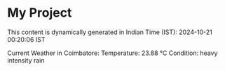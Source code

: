 # My Project

This content is dynamically generated in Indian Time (IST): 2024-10-21 00:20:06 IST


Current Weather in Coimbatore:
Temperature: 23.88 °C
Condition: heavy intensity rain
